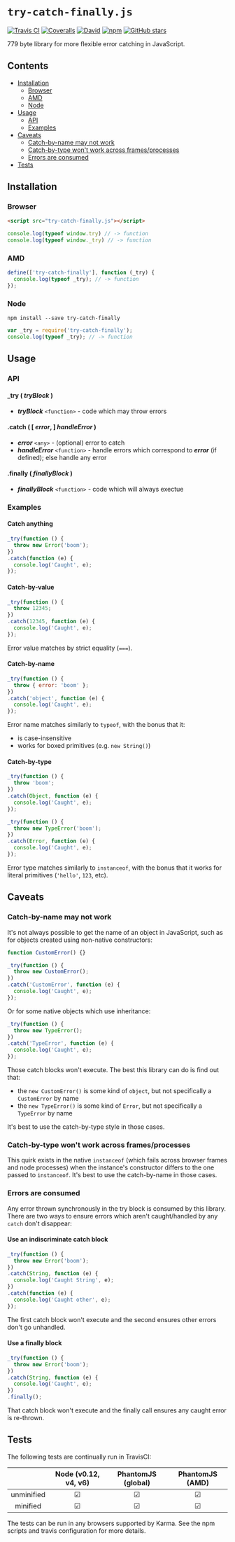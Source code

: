 # `try-catch-finally.js`

[![Travis CI](https://img.shields.io/travis/c24w/try-catch-finally.js.svg?style=flat-square)](https://travis-ci.org/c24w/try-catch-finally.js 'Build')
[![Coveralls](https://img.shields.io/coveralls/c24w/try-catch-finally.js.svg?style=flat-square)](https://coveralls.io/github/c24w/try-catch-finally.js 'Coverage')
[![David](https://img.shields.io/david/c24w/try-catch-finally.js.svg?style=flat-square)](https://david-dm.org/c24w/try-catch-finally.js 'Dependencies')
[![npm](https://img.shields.io/npm/v/try-catch-finally.svg?style=flat-square)](https://www.npmjs.com/package/try-catch-finally 'npm')
[![GitHub stars](https://img.shields.io/github/stars/c24w/try-catch-finally.js.svg?style=flat-square&label=Star)](https://github.com/c24w/try-catch-finally.js/stargazers)

[](size)779 byte[](size) library for more flexible error catching in JavaScript.

<!-- START doctoc generated TOC please keep comment here to allow auto update -->
<!-- DON'T EDIT THIS SECTION, INSTEAD RE-RUN doctoc TO UPDATE -->
## Contents

- [Installation](#installation)
  - [Browser](#browser)
  - [AMD](#amd)
  - [Node](#node)
- [Usage](#usage)
  - [API](#api)
  - [Examples](#examples)
- [Caveats](#caveats)
  - [Catch-by-name may not work](#catch-by-name-may-not-work)
  - [Catch-by-type won't work across frames/processes](#catch-by-type-wont-work-across-framesprocesses)
  - [Errors are consumed](#errors-are-consumed)
- [Tests](#tests)

<!-- END doctoc generated TOC please keep comment here to allow auto update -->

## Installation

### Browser

```html
<script src="try-catch-finally.js"></script>
```
```javascript
console.log(typeof window.try) // -> function
console.log(typeof window._try) // -> function
```

### AMD

```javascript
define(['try-catch-finally'], function (_try) {
  console.log(typeof _try); // -> function
});
```

### Node

```shell
npm install --save try-catch-finally
```
```javascript
var _try = require('try-catch-finally');
console.log(typeof _try); // -> function
```

## Usage

### API

#### \_try ( _tryBlock_ )
* _**tryBlock**_ `<function>` - code which may throw errors

#### .catch ( [ _error_, ] _handleError_ )
* _**error**_ `<any>` - (optional) error to catch
* _**handleError**_ `<function>` - handle errors which correspond to _**error**_ (if defined); else handle any error

#### .finally ( _finallyBlock_ )
* _**finallyBlock**_ `<function>` - code which will always exectue

### Examples

#### Catch anything
```javascript
_try(function () {
  throw new Error('boom');
})
.catch(function (e) {
  console.log('Caught', e);
});
```

#### Catch-by-value
```javascript
_try(function () {
  throw 12345;
})
.catch(12345, function (e) {
  console.log('Caught', e);
});
```
Error value matches by strict equality (`===`).

#### Catch-by-name
```javascript
_try(function () {
  throw { error: 'boom' };
})
.catch('object', function (e) {
  console.log('Caught', e);
});
```
Error name matches similarly to `typeof`, with the bonus that it:
- is case-insensitive
- works for boxed primitives (e.g. `new String()`)

#### Catch-by-type
```javascript
_try(function () {
  throw 'boom';
})
.catch(Object, function (e) {
  console.log('Caught', e);
});

_try(function () {
  throw new TypeError('boom');
})
.catch(Error, function (e) {
  console.log('Caught', e);
});
```
Error type matches similarly to `instanceof`, with the bonus that it works for literal primitives (`'hello'`, `123`, etc).

## Caveats

### Catch-by-name may not work
It's not always possible to get the name of an object in JavaScript, such as for objects created using non-native constructors:
```javascript
function CustomError() {}

_try(function () {
  throw new CustomError();
})
.catch('CustomError', function (e) {
  console.log('Caught', e);
});
```
Or for some native objects which use inheritance:
```javascript
_try(function () {
  throw new TypeError();
})
.catch('TypeError', function (e) {
  console.log('Caught', e);
});
```
Those catch blocks won't execute. The best this library can do is find out that:
- the `new CustomError()` is some kind of `object`, but not specifically a `CustomError` by name
- the `new TypeError()` is some kind of `Error`, but not specifically a `TypeError` by name

It's best to use the catch-by-type style in those cases.

### Catch-by-type won't work across frames/processes
This quirk exists in the native `instanceof` (which fails across browser frames and node processes) when the instance's constructor differs to the one passed to `instanceof`. It's best to use the catch-by-name in those cases.

### Errors are consumed
Any error thrown synchronously in the try block is consumed by this library.  There are two ways to ensure errors which aren't caught/handled by any `catch` don't disappear:

#### Use an indiscriminate catch block
```javascript
_try(function () {
  throw new Error('boom');
})
.catch(String, function (e) {
  console.log('Caught String', e);
})
.catch(function (e) {
  console.log('Caught other', e);
});
```
The first catch block won't execute and the second ensures other errors don't go unhandled.

#### Use a finally block
```javascript
_try(function () {
  throw new Error('boom');
})
.catch(String, function (e) {
  console.log('Caught', e);
})
.finally();
```
That catch block won't execute and the finally call ensures any caught error is re-thrown.

## Tests
The following tests are continually run in TravisCI:

|            | Node (v0.12, v4, v6) | PhantomJS (global) | PhantomJS (AMD) |
|:----------:|:--------------------:|:------------------:|:---------------:|
| unminified |       &#9745;        |       &#9745;      |      &#9745;    |
|  minified  |       &#9745;        |       &#9745;      |      &#9745;    |

The tests can be run in any browsers supported by Karma. See the npm scripts and travis configuration for more details.
